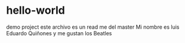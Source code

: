 # hello-world
demo project
este archivo es un read me del master
Mi nombre es luis Eduardo Quiñones y me gustan los Beatles
